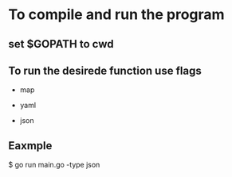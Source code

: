 # To compile and run the program

## set $GOPATH to cwd

## To run the desirede function use flags

* map

* yaml

* json

## Eaxmple

$ go run main.go -type json
